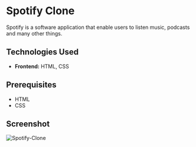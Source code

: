 # Spotify Clone

Spotify is a software application that enable users to listen music, podcasts and many other things.

## Technologies Used

- **Frontend:** HTML, CSS

## Prerequisites

- HTML
- CSS

## Screenshot

![Spotify-Clone](spotifyclone.png)

